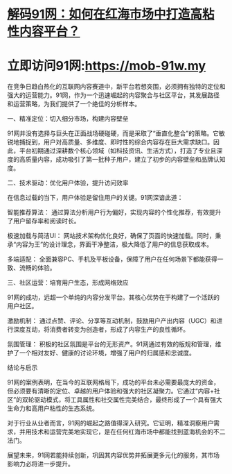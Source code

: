 # [解码91网：如何在红海市场中打造高粘性内容平台？](https://mob-91w.pages.dev)
# 立即访问91网:https://mob-91w.my

在竞争日趋白热化的互联网内容赛道中，新平台若想突围，必须拥有独特的定位和强大的运营能力。91网，作为一个迅速崛起的内容聚合与社区平台，其发展路径和运营策略，为我们提供了一个绝佳的分析样本。

一、精准定位：切入细分市场，构建内容壁垒

91网并没有选择与巨头在正面战场硬碰硬，而是采取了“垂直化整合”的策略。它敏锐地捕捉到，用户对高质量、多维度、即时性的综合内容存在巨大需求缺口。因此，平台初期通过深耕数个核心领域（如科技资讯、生活方式），打造了专业且深度的高质量内容，成功吸引了第一批种子用户，建立了初步的内容壁垒和品牌认知度。

二、技术驱动：优化用户体验，提升访问效率

在信息过载的当下，用户体验是留住用户的关键。91网深谙此道：

智能推荐算法： 通过算法分析用户行为偏好，实现内容的个性化推荐，有效提升了用户留存率和阅读时长。

极速加载与简洁UI： 网站技术架构优化良好，确保了页面的快速加载。同时，秉承“内容为王”的设计理念，界面干净整洁，极大降低了用户的信息获取成本。

多端适配： 全面兼容PC、手机及平板设备，保障了用户在任何场景下都能获得一致、流畅的体验。

三、社区运营：培育用户生态，形成网络效应

91网的成功，远超一个单纯的内容分发平台。其核心优势在于构建了一个活跃的用户社区。

激励机制： 通过点赞、评论、分享等互动机制，鼓励用户产出内容（UGC）和进行深度互动，将消费者转变为创造者，形成了内容生产的良性循环。

氛围管理： 积极的社区氛围是平台的无形资产。91网通过有效的版规和管理，维护了一个相对友好、健康的讨论环境，增强了用户的归属感和忠诚度。

结论与启示

91网的案例表明，在当今的互联网格局下，成功的平台未必需要最庞大的资金，但必须要有清晰的定位、卓越的用户体验和强大的社区凝聚力。它通过“内容+社区”的双轮驱动模式，将工具属性和社交属性完美结合，最终形成了一个具有强大生命力和高用户粘性的生态系统。

对于行业从业者而言，91网的崛起之路值得深入研究。它证明，精准洞察用户需求，并用技术和运营完美地实现它，是在任何红海市场中都能找到蓝海机会的不二法门。

展望未来，91网若能持续创新，巩固其内容优势并拓展更多元化的服务，其市场影响力必将进一步提升。
